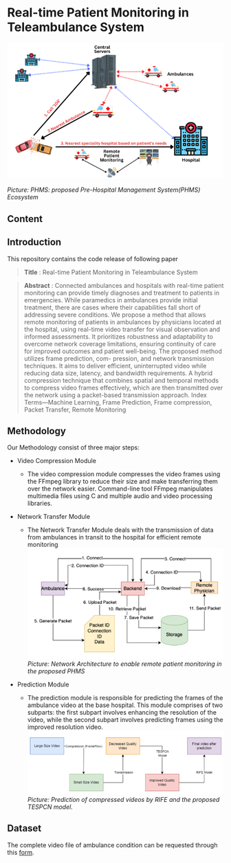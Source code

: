 # Real-time Patient Monitoring in Teleambulance System

![Alt text](./img/Pipeline.png)

*Picture: PHMS: proposed Pre-Hospital Management System(PHMS) Ecosystem*

## Content


## Introduction
This repository contains the code release of following paper

> **Title** :  Real-time Patient Monitoring in Teleambulance System

> **Abstract** : Connected ambulances and hospitals with real-time
patient monitoring can provide timely diagnoses and treatment to
patients in emergencies. While paramedics in ambulances provide
initial treatment, there are cases where their capabilities fall
short of addressing severe conditions. We propose a method that
allows remote monitoring of patients in ambulances by physicians
located at the hospital, using real-time video transfer for visual
observation and informed assessments. It prioritizes robustness
and adaptability to overcome network coverage limitations,
ensuring continuity of care for improved outcomes and patient
well-being. The proposed method utilizes frame prediction, com-
pression, and network transmission techniques. It aims to deliver
efficient, uninterrupted video while reducing data size, latency,
and bandwidth requirements. A hybrid compression technique
that combines spatial and temporal methods to compress video
frames effectively, which are then transmitted over the network
using a packet-based transmission approach.
Index Terms—Machine Learning, Frame Prediction, Frame
compression, Packet Transfer, Remote Monitoring 

## Methodology
Our Methodology consist of three major steps:
* Video Compression Module
    - The video compression module compresses the video
frames using the FFmpeg library to reduce their size and make
transferring them over the network easier. Command-line tool
FFmpeg manipulates multimedia files using C and multiple
audio and video processing libraries.

* Network Transfer Module
    - The Network Transfer Module deals with the transmission
    of data from ambulances in transit to the hospital for efficient
    remote monitoring
    ![Alt text](./img/network.png) \
    *Picture: Network Architecture to enable remote patient monitoring in the proposed PHMS*

* Prediction Module
    - The prediction module is responsible for
predicting the frames of the ambulance video at the base
hospital. This module comprises of two subparts: the first
subpart involves enhancing the resolution of the video, while
the second subpart involves predicting frames using the
improved resolution video.
![Alt text](./img/prediction.png)
*Picture: Prediction of compressed videos by RIFE and the proposed TESPCN model.*

## Dataset

The complete video file of ambulance condition can be requested through this [form](https://forms.gle/vosE7cfRPwZR8VmS8).

